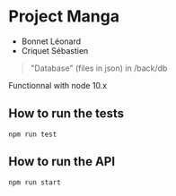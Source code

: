 # Project Manga

+ Bonnet Léonard
+ Criquet Sébastien

> "Database" (files in json) in /back/db

Functionnal with node 10.x


How to run the tests
--------------------

    npm run test


How to run the API
------------------

    npm run start